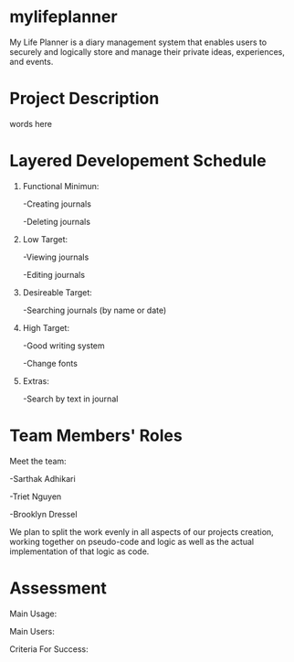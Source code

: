 # mylifeplanner
My Life Planner is a diary management system that enables users to securely and logically store and manage their private ideas, experiences, and events.



# Project Description
words here



# Layered Developement Schedule
1. Functional Minimun:

      -Creating journals

      -Deleting journals

2. Low Target:

      -Viewing journals

      -Editing journals

3. Desireable Target:

      -Searching journals (by name or date)

4. High Target:

      -Good writing system

      -Change fonts

5. Extras:

     -Search by text in journal



# Team Members' Roles

Meet the team:

   -Sarthak Adhikari
   
   -Triet Nguyen

   -Brooklyn Dressel
    

We plan to split the work evenly in all aspects of our projects creation, working together on pseudo-code and logic as well as the actual implementation of that logic as code.



# Assessment

Main Usage:

Main Users:

Criteria For Success:
